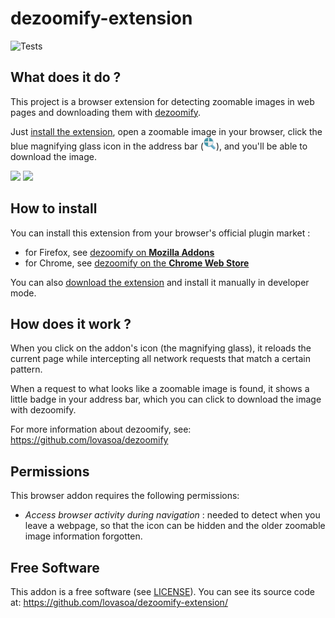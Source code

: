 # dezoomify-extension

![Tests](https://github.com/lovasoa/dezoomify-extension/workflows/Tests/badge.svg)

## What does it do ?
This project is a browser extension for detecting zoomable images in web pages and downloading them with [dezoomify](https://github.com/lovasoa/dezoomify).

Just [install the extension](#how-to-install), open a zoomable image in your browser,
click the blue magnifying glass icon in the address bar (<img src="./icons/icon.svg" width=20 height=20/>),
and you'll be able to download the image.

<img src="https://addons.cdn.mozilla.net/user-media/previews/full/232/232845.png?modified=1582549110" height=400 /> <img src="https://addons.cdn.mozilla.net/user-media/previews/full/232/232847.png?modified=1582549114" height=400 />

## How to install
You can install this extension from your browser's official plugin market :
 - for Firefox, see [dezoomify on **Mozilla Addons**](https://addons.mozilla.org/en-US/firefox/addon/dezoomify/)
 - for Chrome, see [dezoomify on the **Chrome Web Store**](https://chrome.google.com/webstore/detail/dezoomify/iapjjopjejpelnfdonefbffahmcndfbm)

You can also [download the extension](https://github.com/lovasoa/dezoomify-extension/releases) and install it manually in developer mode.

## How does it work ?

When you click on the addon's icon (the magnifying glass), it reloads the current page
while intercepting all network requests that match a certain pattern.

When a request to what looks like a zoomable image is found,
it shows a little badge in your address bar, which you can click 
to download the image with dezoomify.

For more information about dezoomify, see: https://github.com/lovasoa/dezoomify

## Permissions

This browser addon requires the following permissions:

 - *Access browser activity during navigation* :
    needed to detect when you leave a webpage, so that the icon can be hidden and the older zoomable image information forgotten.

## Free Software
This addon is a free software (see [LICENSE](./LICENSE)).
You can see its source code at: https://github.com/lovasoa/dezoomify-extension/
